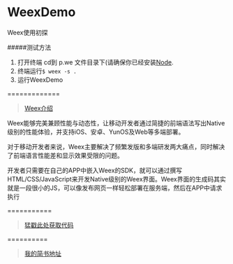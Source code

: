 # WeexDemo
Weex使用初探

#####测试方法
1.  打开终端 cd到 p.we 文件目录下(请确保你已经安装[Node](https://nodejs.org/en/download/).
2.  终端运行`$ weex -s .` 
3.  运行WeexDemo

=============
> [Weex介绍](http://alibaba.github.io/weex/index.html?spm=5176.100239.blogcont57554.11.qrrzvX)

Weex能够完美兼顾性能与动态性，让移动开发者通过简捷的前端语法写出Native级别的性能体验，并支持iOS、安卓、YunOS及Web等多端部署。

对于移动开发者来说，Weex主要解决了频繁发版和多端研发两大痛点，同时解决了前端语言性能差和显示效果受限的问题。

开发者只需要在自己的APP中嵌入Weex的SDK，就可以通过撰写HTML/CSS/JavaScript来开发Native级别的Weex界面。Weex界面的生成码其实就是一段很小的JS，可以像发布网页一样轻松部署在服务端，然后在APP中请求执行

===========

>[猛戳此处获取代码](https://github.com/MrLQ/WeexDemo)

		
==========		
>[我的简书地址](http://www.jianshu.com/users/af5cb0bb7cf4/latest_articles)




